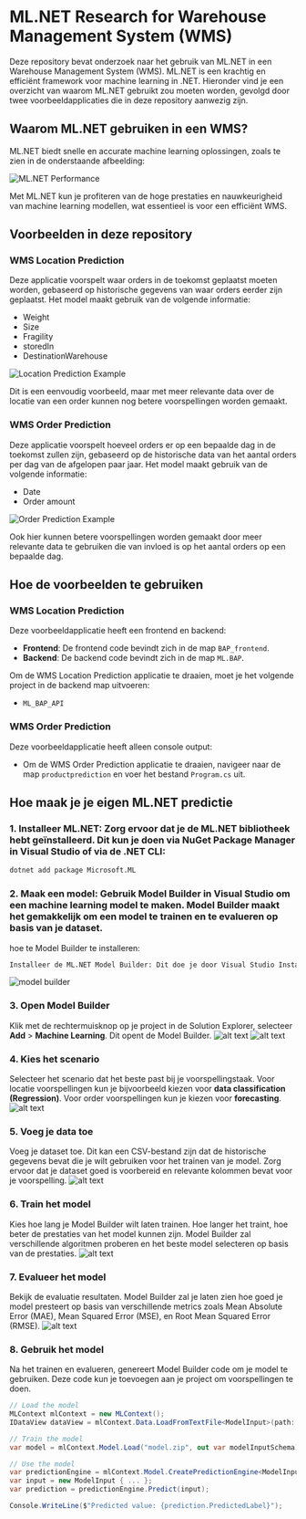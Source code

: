 # ML.NET Research for Warehouse Management System (WMS)

Deze repository bevat onderzoek naar het gebruik van ML.NET in een Warehouse Management System (WMS). ML.NET is een krachtig en efficiënt framework voor machine learning in .NET. Hieronder vind je een overzicht van waarom ML.NET gebruikt zou moeten worden, gevolgd door twee voorbeeldapplicaties die in deze repository aanwezig zijn.

## Waarom ML.NET gebruiken in een WMS?

ML.NET biedt snelle en accurate machine learning oplossingen, zoals te zien in de onderstaande afbeelding:

![ML.NET Performance](https://dotnet.microsoft.com/blob-assets/images/illustrations/machine-learning/mlnet-high-performance.svg)

Met ML.NET kun je profiteren van de hoge prestaties en nauwkeurigheid van machine learning modellen, wat essentieel is voor een efficiënt WMS.

## Voorbeelden in deze repository

### WMS Location Prediction

Deze applicatie voorspelt waar orders in de toekomst geplaatst moeten worden, gebaseerd op historische gegevens van waar orders eerder zijn geplaatst. Het model maakt gebruik van de volgende informatie:

- Weight
- Size
- Fragility
- storedIn
- DestinationWarehouse

![Location Prediction Example](./images/WMS.png)

Dit is een eenvoudig voorbeeld, maar met meer relevante data over de locatie van een order kunnen nog betere voorspellingen worden gemaakt.

### WMS Order Prediction

Deze applicatie voorspelt hoeveel orders er op een bepaalde dag in de toekomst zullen zijn, gebaseerd op de historische data van het aantal orders per dag van de afgelopen paar jaar. Het model maakt gebruik van de volgende informatie:

- Date
- Order amount

![Order Prediction Example](./images/order_predictie.png)

Ook hier kunnen betere voorspellingen worden gemaakt door meer relevante data te gebruiken die van invloed is op het aantal orders op een bepaalde dag.


## Hoe de voorbeelden te gebruiken

### WMS Location Prediction

Deze voorbeeldapplicatie heeft een frontend en backend:

- **Frontend**: De frontend code bevindt zich in de map `BAP_frontend`.
- **Backend**: De backend code bevindt zich in de map `ML.BAP`.

Om de WMS Location Prediction applicatie te draaien, moet je het volgende project in de backend map uitvoeren:
- `ML_BAP_API`

### WMS Order Prediction

Deze voorbeeldapplicatie heeft alleen console output:

- Om de WMS Order Prediction applicatie te draaien, navigeer naar de map `productprediction` en voer het bestand `Program.cs` uit.

## Hoe maak je je eigen ML.NET predictie

### 1. **Installeer ML.NET**: Zorg ervoor dat je de ML.NET bibliotheek hebt geïnstalleerd. Dit kun je doen via NuGet Package Manager in Visual Studio of via de .NET CLI:
   ```bash
   dotnet add package Microsoft.ML
   ```
### 2. **Maak een model**: Gebruik Model Builder in Visual Studio om een machine learning model te maken. Model Builder maakt het gemakkelijk om een model te trainen en te evalueren op basis van je dataset.
hoe te Model Builder te installeren:
```bash
Installeer de ML.NET Model Builder: Dit doe je door Visual Studio Installer te openen, je huidige Visual Studio installatie te wijzigen en de ML.NET Model Builder te selecteren.
   ```
![model builder
](./images/image.png)
### 3. Open Model Builder

Klik met de rechtermuisknop op je project in de Solution Explorer, selecteer **Add** > **Machine Learning**. Dit opent de Model Builder.
![alt text](./images/image-1.png)
![alt text](./images/image-2.png)
### 4. Kies het scenario

Selecteer het scenario dat het beste past bij je voorspellingstaak. Voor locatie voorspellingen kun je bijvoorbeeld kiezen voor **data classification (Regression)**. Voor order voorspellingen kun je kiezen voor **forecasting**.
![alt text](./images/image-3.png)

### 5. Voeg je data toe

Voeg je dataset toe. Dit kan een CSV-bestand zijn dat de historische gegevens bevat die je wilt gebruiken voor het trainen van je model. Zorg ervoor dat je dataset goed is voorbereid en relevante kolommen bevat voor je voorspelling.
![alt text](./images/image-4.png)
### 6. Train het model

Kies hoe lang je Model Builder wilt laten trainen. Hoe langer het traint, hoe beter de prestaties van het model kunnen zijn. Model Builder zal verschillende algoritmen proberen en het beste model selecteren op basis van de prestaties.
![alt text](./images/image-5.png)
### 7. Evalueer het model

Bekijk de evaluatie resultaten. Model Builder zal je laten zien hoe goed je model presteert op basis van verschillende metrics zoals Mean Absolute Error (MAE), Mean Squared Error (MSE), en Root Mean Squared Error (RMSE).
![alt text](./images/image-6.png)
### 8. Gebruik het model

Na het trainen en evalueren, genereert Model Builder code om je model te gebruiken. Deze code kun je toevoegen aan je project om voorspellingen te doen.

```csharp
// Load the model
MLContext mlContext = new MLContext();
IDataView dataView = mlContext.Data.LoadFromTextFile<ModelInput>(path: "your-data.csv", hasHeader: true, separatorChar: ',');

// Train the model
var model = mlContext.Model.Load("model.zip", out var modelInputSchema);

// Use the model
var predictionEngine = mlContext.Model.CreatePredictionEngine<ModelInput, ModelOutput>(model);
var input = new ModelInput { ... };
var prediction = predictionEngine.Predict(input);

Console.WriteLine($"Predicted value: {prediction.PredictedLabel}");